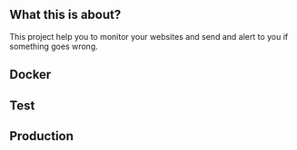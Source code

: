 ## What this is about?

This project help you to monitor your websites and send and alert to you if something goes wrong.

## Docker

## Test

## Production
